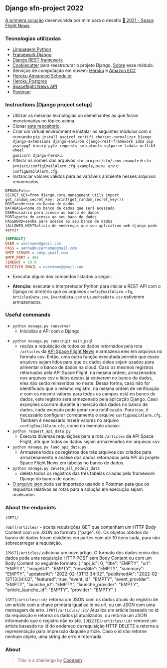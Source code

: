 ## Django sfn-project 2022

[A primeira solução](http://sfn-project.herokuapp.com/) desenvolvida por mim para o desafio [🏅 2021 - Space Flight News](../README.md).


### Tecnologias utilizadas

- [Linguagem Python](https://www.python.org/)
- [Framework Django](https://docs.djangoproject.com/en/4.0/)
- [Django REST framework](https://www.django-rest-framework.org/)
- [Cookiecutter](https://github.com/audreyfeldroy/cookiecutter-pypackage) para reestruturar o projeto Django. [Sobre](https://www.youtube.com/watch?v=RVLzZc3GUrk) esse módulo.
- Serviços de computação em nuvem: [Heroku](https://heroku.com) e [Amazon EC2](https://aws.amazon.com/ec2/)
- [Heroku Advanced Scheduler](https://devcenter.heroku.com/articles/advanced-scheduler)
- [Heroku Postgres](https://devcenter.heroku.com/categories/heroku-postgres)
- [Spaceflight News API](https://api.spaceflightnewsapi.net/v3/documentation)
- [Postman](https://www.postman.com/)


### Instructions [Django project setup]

- Utilizar as mesmas tecnologias ou semelhantes as que foram mencionadas no tópico acima.
- Clonar [este repositório](https://lab.coodesh.com/rennesfrso/space-flight-news-20210823).
- Criar um virtual environment e instalar os seguintes módulos com o comando <code>pip install asgiref certifi charset-normalizer Django django-extensions django-environ django-rest-framework idna pip psycopg2-binary pytz requests setuptools sqlparse tzdata urllib3 wheel gunicorn django-heroku</code>.
- Alterar os nomes dos arquivos <code>sfn-project/sfn/.env_example</code> e <code>sfn-project/configEmailAlarm.cfg_example</code>, para <code>.env</code> e <code>configEmailAlarm.cfg</code>.
- Instanciar valores válidos para as variáveis ambiente nesses arquivos renomeados.

```.env
DEBUG=False 
SECRET_KEY=from django.core.management.utils import get_random_secret_key; print(get_random_secret_key())
HOST=endereço do banco de dados
DATABASE=nome do banco de dados que será acessado
USER=usuário para acesso ao banco de dados
PORT=porta de acesso ao seu baco de dados
PASSWORD=senha para acesso ao seu banco de dados
[ALLOWED_HOSTS=lista de endereços que seu aplicativo web django pode servir
```


```configEmailAlarm.cfg
[DEFAULT]
USER = username@gmail.com
PASS = senhaDOusername@gmail.com
SMTP_SERVER = smtp.gmail.com
SMTP_PORT = 465
TIMEOUT = 10.0
RECEIVER_EMAIL = username@gmail.com
```

- Executar algum dos comandos listados a seguir.

- <strong>Atenção</strong>: executar o interpretador Python para iniciar a REST API com o Django no diretório que os arquivos <code>configEmailAlarm.cfg</code>, <code>ArticlesData.csv</code>, <code>EventsData.csv</code> e <code>LaunchesData.csv</code> estiverem armazenados.

### Useful commands 

- <code>python manage.py runserver</code>
    - Inicializa a API com o Django.<p>
- <code>python manage.py runscript main_psql</code>
    - realiza a requisição de todos os dados retornados pela rota <code>/articles</code> da [API Space Flight News](https://api.spaceflightnewsapi.net/v3/documentation) e armazena eles em arquivos no formato csv. Então, uma outra função executada permite que esses arquivos sejam lidos para que os dados deles sejam usados para alimentar o banco de dados na cloud. Caso os mesmos registros retornados pela API Space Flight, na mesma ordem, armazenados nos arquivos csv e lidos destes já estiverem no banco de dados, eles não serão reinseridos no neste. Dessa forma, caso não for identificado que o mesmo registro, na mesma ordem de verificação e com os mesmo valores para todos os campos está no banco de dados, este registro será armazenado pela aplicação Django. Caso exceções ocorram durante a inserção dos dados no banco de dados, cada exceção pode gerar uma notificação. Para isso, é necessário configurar corretamente o arquivo <code>configEmailAlarm.cfg</code>. Também é necessário inserir valores no arquivo <code>configEmailAlarm.cfg</code>, como no exemplo abaixo:
- <code>python request_api_data.py</code>
    - Executa diversas requisições para a rota <code>/articles</code> da API Space Flight, até que todos os dados sejam armazenados em arquivos csv.
- <code>python manage.py load_api_data.py</code> 
    - Armazena todos os registros dos três arquivos csv criados para armazenamento e análise dos dados retornados pela API do projeto Space Flight News em tabelas no banco de dados.
- <code>python manage.py delete_all_models_data</code> 
    - deleta todos os registros das três tabelas criadas pelo framework Django do banco de dados.
- [O arquivo json](/sfn-project/coodesh_app.postman_collection.json) pode ser importado usando o Postman para que os requisitos relativos as rotas para a solução em execução sejam analisados.

### About the endpoints

`[GET]/`<p>

`[GET]/articles/` - aceita requisições GET que contenham um HTTP Body Content com um JSON no formato {"page": 6}. Os objetos obtidos do banco de dados foram divididos em partes com até 10 itens cada, para não sobrecarregar a requisição.

`[POST]/articles/` adiciona um novo artigo. O formato dos dados envio dos dados pode uma requisição HTTP POST sem Body Content ou com um Body Content no seguinte formato:
{
    "api_id": 0,
    "title": "EMPTY",
    "url": "EMPTY",
    "imageUrl": "EMPTY",
    "newsSite": "EMPTY",
    "summary": "EMPTY",
    "updatedAt": "2022-02-13T13:34:02",
    "publishedAt": "2022-02-13T13:34:02",
    "featured": true,
	"event_id": "EMPTY",
    "event_provider": "EMPTY",
    "launche_id": "EMPTY",
	"launche_provider": "EMPTY",
	"article_launche_id": "EMPTY",
	"provider": "EMPTY"
}

`[GET]/articles/:id/` retorna um JSON com os dados atuais do registro de um article com a chave primária igual ao id na url, ou um JSON com uma mensagem de erro.
`[PUT]/articles/:id/` Atualiza um article baseado no id da requisição e retorna os dados já atualizados, ou retorna um JSON informando que o registro não existe.
`[DELETE]/articles/:id/` remove um article baseado no id do endereço da requisição HTTP DELETE e retorna a representação para impressão daquele article. Caso o id não retorne nenhum objeto, uma string de erro é retornada.

### About

>  This is a challenge by [Coodesh](https://coodesh.com/)
